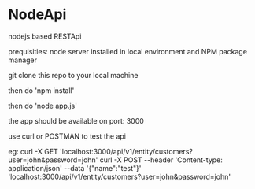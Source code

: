 # NodeApi
nodejs based RESTApi

prequisities: node server installed in local environment and NPM package manager

git clone this repo to your local machine

then do 'npm install'

then do 'node app.js'

the app should be available on port: 3000

use curl or POSTMAN to test the api

eg: 
curl -X GET 'localhost:3000/api/v1/entity/customers?user=john&password=john'
curl -X POST --header 'Content-type: application/json' --data '{"name":"test"}' 'localhost:3000/api/v1/entity/customers?user=john&password=john'
